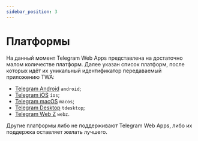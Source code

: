 ```yaml
---
sidebar_position: 3
---
```


# Платформы

На данный момент Telegram Web Apps представлена на достаточно малом количестве
платформ. Далее указан список платформ, после которых идёт их уникальный
идентификатор передаваемый приложению TWA:

- [Telegram Android](https://github.com/DrKLO/Telegram) `android`;
- [Telegram iOS](https://github.com/TelegramMessenger/Telegram-iOS) `ios`;
- [Telegram macOS](https://github.com/overtake/TelegramSwift) `macos`;
- [Telegram Desktop](https://github.com/telegramdesktop/tdesktop) `tdesktop`;
- [Telegram Web Z](https://github.com/Ajaxy/telegram-tt) `webz`.

Другие платформы либо не поддерживают Telegram Web Apps, либо их поддержка
оставляет желать лучшего.